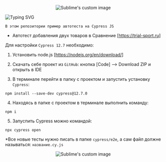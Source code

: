 <p align="center">
  <img src="https://www.google.com/url?sa=i&url=https%3A%2F%2Ficon-icons.com%2Fru%2F%25D0%25B7%25D0%25BD%25D0%25B0%25D1%2587%25D0%25BE%25D0%25BA%2F%25D0%259A%25D0%25B8%25D0%25BF%25D0%25B0%25D1%2580%25D0%25B8%25D1%2581-%25D0%25BB%25D0%25BE%25D0%25B3%25D0%25BE%25D1%2582%25D0%25B8%25D0%25BF%2F247239&psig=AOvVaw3ACZoOPsAvctlY9utxpbXx&ust=1694970760434000&source=images&cd=vfe&opi=89978449&ved=0CBAQjRxqFwoTCJDW3bHQr4EDFQAAAAAdAAAAABAE" alt="Sublime's custom image"/>
</p>

![Typing SVG](https://readme-typing-svg.herokuapp.com?color=%2336BCF7&lines=Автотест+Cypress+JS)


```
В этом репозитории пример автотеста на Cypress JS 
```

- Автотест добавления двух товаров в Сравнение [https://trial-sport.ru]


Для настройки ``` Cypress 12.7 ``` необходимо:

1) Установить node.js [https://nodejs.org/en/download/]

2) Скачать себе проект из  ``` GitHub ```: кнопка [Code] --> Download ZIP и открыть в IDE

3) В терминале перейти в папку с проектом и запустить установку ``` Cypress ```:
``` 
npm install --save-dev cypress@12.7.0
```
4) Находясь в папке с проектом в терминале выполнить команду:
```
npm i
```
5) Запуспить Cypress можно командой: 
```
npx cypress open
```


  *Все новые тесты нужно писать в папке ```cypress/e2e```, а сам файл должне называться: ``` название.cy.js ```


<p align="center">
  <img src="https://github.com/philt27/philt27.github.io/assets/124879514/566ac4f7-ea32-4068-81d9-012003c1df07" alt="Sublime's custom image"/>
</p>